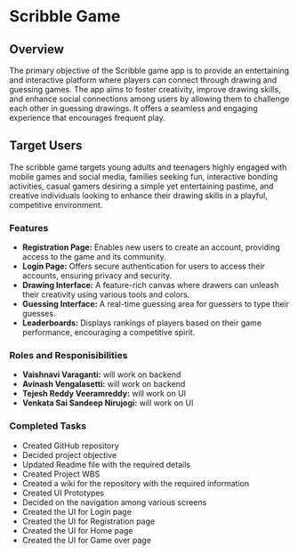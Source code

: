 # Scribble Game

## Overview
The primary objective of the Scribble game app is to provide an entertaining and interactive platform where players can connect through drawing and guessing games. The app aims to foster creativity, improve drawing skills, and enhance social connections among users by allowing them to challenge each other in guessing drawings. It offers a seamless and engaging experience that encourages frequent play.

## Target Users
The scribble game targets young adults and teenagers highly engaged with mobile games and social media, families seeking fun, interactive bonding activities, casual gamers desiring a simple yet entertaining pastime, and creative individuals looking to enhance their drawing skills in a playful, competitive environment.

### Features
- **Registration Page:** Enables new users to create an account, providing access to the game and its community.
- **Login Page:** Offers secure authentication for users to access their accounts, ensuring privacy and security.
- **Drawing Interface:** A feature-rich canvas where drawers can unleash their creativity using various tools and colors.
- **Guessing Interface:** A real-time guessing area for guessers to type their guesses.
- **Leaderboards:** Displays rankings of players based on their game performance, encouraging a competitive spirit.

### Roles and Responisibilities
- **Vaishnavi Varaganti:** will work on backend
- **Avinash Vengalasetti:** will work on backend
- **Tejesh Reddy Veeramreddy:** will work on UI
- **Venkata Sai Sandeep Nirujogi:** will work on UI

### Completed Tasks
- Created GitHub repository
- Decided project objective
- Updated Readme file with the required details
- Created Project WBS
- Created a wiki for the repository with the required information
- Created UI Prototypes
- Decided on the navigation among various screens
- Created the UI for Login page
- Created the UI for Registration page
- Created the UI for Home page
- Created the UI for Game over page
